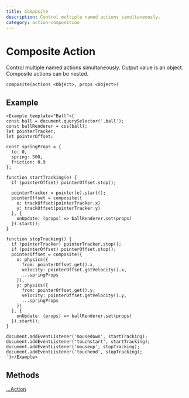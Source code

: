 ```yaml
---
title: Composite
description: Control multiple named actions simultaneously.
category: action-composition
---
```


# Composite Action

Control multiple named actions simultaneously. Output value is an object. Composite actions can be nested.

`composite(actions <Object>, props <Object>)`

## Example

```marksy
<Example template="Ball">{`
const ball = document.querySelector('.ball');
const ballRenderer = css(ball);
let pointerTracker;
let pointerOffset;

const springProps = {
  to: 0,
  spring: 500,
  friction: 0.9
};

function startTracking(e) {
  if (pointerOffset) pointerOffset.stop();

  pointerTracker = pointer(e).start();
  pointerOffset = composite({
    x: trackOffset(pointerTracker.x)
    y: trackOffset(pointerTracker.y)
  }, {
    onUpdate: (props) => ballRenderer.set(props)
  }).start();
}

function stopTracking() {
  if (pointerTracker) pointerTracker.stop();
  if (pointerOffset) pointerOffset.stop();
  pointerOffset = composite({
    x: physics({
      from: pointerOffset.get().x,
      velocity: pointerOffset.getVelocity().x,
      ...springProps
    }),
    y: physics({
      from: pointerOffset.get().y,
      velocity: pointerOffset.getVelocity().y,
      ...springProps
    })
  }, {
    onUpdate: (props) => ballRenderer.set(props)
  }).start();
}

document.addEventListener('mousedown', startTracking);
document.addEventListener('touchstart', startTracking);
document.addEventListener('mouseup', stopTracking);
document.addEventListener('touchend', stopTracking);
`}</Example>
```

## Methods

[...Action](action)
